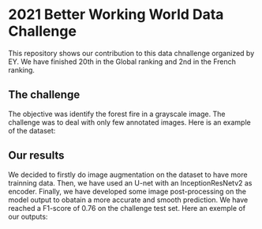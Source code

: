 #  2021 Better Working World Data Challenge
This repository shows our contribution to this data chnallenge organized by EY. We have finished 20th in the Global ranking and 2nd in the French ranking. 

## The challenge
The objective was identify the forest fire in a grayscale image. The challenge was to deal with only few annotated images. Here is an example of the dataset: 

## Our results
We decided to firstly do image augmentation on the dataset to have more trainning data. Then, we have used an U-net with an InceptionResNetv2 as encoder. Finally, we have developed some image post-processing on the model output to obatain a more accurate and smooth prediction. We have reached a F1-score of 0.76 on the challenge test set. Here an exemple of our outputs: 

